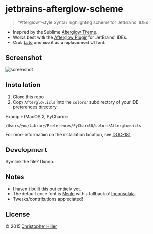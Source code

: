 # jetbrains-afterglow-scheme

> "Afterglow"-style Syntax highlighting scheme for JetBrains' IDEs

- Inspired by the Sublime [Afterglow Theme](https://github.com/YabataDesign/afterglow-theme).
- Works best with the [Afterglow Plugin](https://github.com/JustSid/AfterglowIntelliJ) for JetBrains' IDEs.
- Grab [Lato](http://www.latofonts.com/lato-free-fonts/) and use it as a replacement UI font.

## Screenshot

![screenshot](https://cldup.com/tIqiC1SwRl.png)

## Installation

1.  Clone this repo.
2.  Copy `Afterglow.icls` into the `colors/` subdirectory of your IDE preferences directory.

  Example (MacOS X, PyCharm):

  ```shell
  /Users/you/Library/Preferences/PyCharm50/colors/Afterglow.icls
  ```

For more information on the installation location, see [DOC-181](https://devnet.jetbrains.com/docs/DOC-181).

## Development

Symlink the file?  Dunno.

## Notes

- I haven't built this out entirely yet.
- The default code font is [Menlo](https://en.wikipedia.org/wiki/Menlo_(typeface)) with a fallback of [Inconsolata](http://levien.com/type/myfonts/inconsolata.html).  
- Tweaks/contributions appreciated!

## License

© 2015 [Christopher Hiller](https://boneskull.com)
